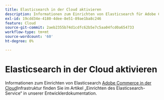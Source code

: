 ```yaml
---
title: Elasticsearch in der Cloud aktivieren
description: Informationen zum Einrichten von Elasticsearch für Adobe Commerce in Cloud-Infrastrukturen finden Sie im Artikel [Einrichten des Elasticsearch-Services](https://experienceleague.adobe.com/de/docs/commerce-cloud-service/user-guide/configure/service/elasticsearch) in unserer Entwicklerdokumentation.
exl-id: 19cdd34e-4180-4dee-8e51-89ae1ba8c246
feature: Cloud
source-git-commit: 2aeb2355b74d1cdfc62b5e7c5aa04fcd0a654733
workflow-type: tm+mt
source-wordcount: '60'
ht-degree: 0%

---
```


# Elasticsearch in der Cloud aktivieren

Informationen zum Einrichten von Elasticsearch [&#x200B; Adobe Commerce in der Cloud](https://experienceleague.adobe.com/de/docs/commerce-cloud-service/user-guide/configure/service/elasticsearch)Infrastruktur finden Sie im Artikel „Einrichten des Elasticsearch-Service“ in unserer Entwicklerdokumentation.
